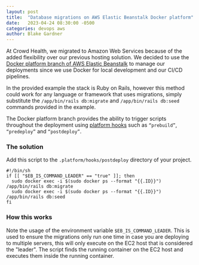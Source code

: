 ```yaml
---
layout: post
title:  "Database migrations on AWS Elastic Beanstalk Docker platform"
date:   2023-04-24 08:30:00 -0500
categories: devops aws
author: Blake Gardner
---
```

At Crowd Health, we migrated to Amazon Web Services because of the added flexibility over our previous hosting solution. We decided to use the [Docker platform branch of AWS Elastic Beanstalk](https://docs.aws.amazon.com/elasticbeanstalk/latest/dg/create_deploy_docker.html) to manage our deployments since we use Docker for local development and our CI/CD pipelines.

In the provided example the stack is Ruby on Rails, however this method could work for any language or framework that uses migrations, simply substitute the `/app/bin/rails db:migrate` and `/app/bin/rails db:seed` commands provided in the example.

The Docker platform branch provides the ability to trigger scripts throughout the deployment using [platform hooks](https://docs.aws.amazon.com/elasticbeanstalk/latest/dg/platforms-linux-extend.html) such as `“prebuild”`, `“predeploy”` and `“postdeploy”`.

### The solution

Add this script to the `.platform/hooks/postdeploy` directory of your project.

```shell
#!/bin/sh
if [[ "$EB_IS_COMMAND_LEADER" == "true" ]]; then
  sudo docker exec -i $(sudo docker ps --format "{{.ID}}") /app/bin/rails db:migrate
  sudo docker exec -i $(sudo docker ps --format "{{.ID}}") /app/bin/rails db:seed
fi
```

### How this works

Note the usage of the environment variable `$EB_IS_COMMAND_LEADER`. This is used to ensure the migrations only run one time in case you are deploying to multiple servers, this will only execute on the EC2 host that is considered the "leader". The script finds the running container on the EC2 host and executes them inside the running container.
